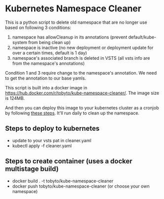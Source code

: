 # Kubernetes Namespace Cleaner

This is a python script to delete old namespace that are no longer use based on following 3 conditions:
1. namespace has allowCleanup in its annotations (prevent default/kube-system from being clean up)
2. namespace is inactive (no new deployment or deployment update for over a certain times, default is 1 day)
3. namespace's associated branch is deleted in VSTS (all vsts info are from the namespace's annotations)

Condition 1 and 3 require change to the namespace's annotation. We need to get the annotation to our base yamls.

This script is built into a docker image in https://hub.docker.com/r/tobyto/kube-namespace-cleaner/. The image size is 124MB.

And then you can deploy this image to your kubernetes cluster as a cronjob by following [these steps](#steps-to-deploy-to-kubernetes). It'll run daily to clean up the namespace.

## Steps to deploy to kubernetes

- update <your pat> to your vsts pat in cleaner.yaml
- kubectl apply -f cleaner.yaml

## Steps to create container (uses a docker multistage build)

- docker build . -t tobyto/kube-namespace-cleaner
- docker push tobyto/kube-namespace-cleaner (or choose your own namespace)
